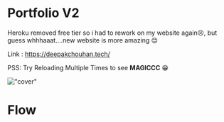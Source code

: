 # Portfolio V2

Heroku removed free tier so i had to rework on my website again😣, but guess whhhaaat....new website is more amazing 😊

Link : https://deepakchouhan.tech/

PSS: Try Reloading Multiple Times to see **MAGICCC** 😁

!["cover"](https://deepakchouhan.netlify.app/deepak_chouhan.png)

# Flow